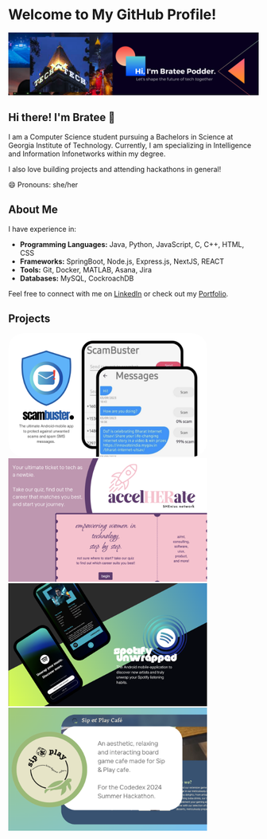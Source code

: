 # Welcome to My GitHub Profile!

<img src="/linkedinbackground.png" />

## Hi there! I'm Bratee 👋

I am a Computer Science student pursuing a Bachelors in Science at Georgia Institute of Technology. Currently, I am specializing in Intelligence and Information Infonetworks within my degree.

I also love building projects and attending hackathons in general!

😄 Pronouns: she/her

## About Me

I have experience in:
- **Programming Languages:** Java, Python, JavaScript, C, C++, HTML, CSS
- **Frameworks:** SpringBoot, Node.js, Express.js, NextJS, REACT
- **Tools:** Git, Docker, MATLAB, Asana, Jira
- **Databases:** MySQL, CockroachDB

Feel free to connect with me on [LinkedIn](https://www.linkedin.com/in/bratee-podder/) or check out my [Portfolio](https://your-portfolio.com).

## Projects
<a href="https://scambuster7.wordpress.com/"><img src="scambuster.png" style="width: 400px; border-radius: 30px;" /></a>
<a href="https://empowherhack.vercel.app/"><img src="accelHERate.png" style="width: 400px;" /></a>
<a href="https://sites.google.com/view/spotify-unwrapped/home"><img src="spotifyunwrapped.png" style="width: 400px;"/> </a>
<a href="https://sipnplay23457.vercel.app/"><img src="sipandplay.png" style="width: 400px;"></a>

<!--
**brateepodder/brateepodder** is a ✨ _special_ ✨ repository because its `README.md` (this file) appears on your GitHub profile.

Here are some ideas to get you started:

- 🔭 I’m currently working on ...
- 🌱 I’m currently learning ...
- 👯 I’m looking to collaborate on ...
- 🤔 I’m looking for help with ...
- 💬 Ask me about ...
- 📫 How to reach me: ...
- 😄 Pronouns: ...
- ⚡ Fun fact: ...
-->
